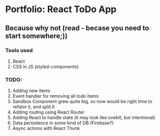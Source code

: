 # Portfolio: React ToDo App

## Because why not (read - becase you need to start somewhere;))

### Tools used

1. React
2. CSS in JS (styled-components)

### TODO:

1. Adding new items
2. Event handler for removing all todo items
3. Sandbox Component grew quite big, so now would be right time to refator it, and split it
4. Adding routing using React Router
5. Adding React to handle state (it may look like ovekill, but intentional)
6. Data persistence in some kind of DB (Firebase?)
7. Async actions with React Thunk
